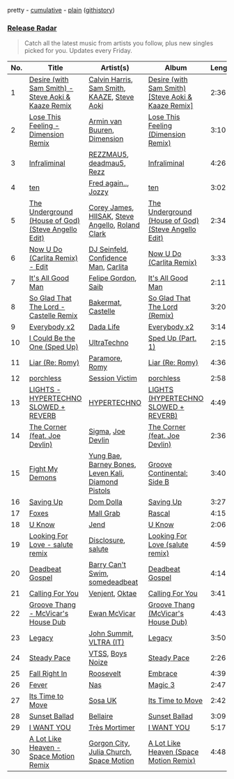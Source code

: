 pretty - [cumulative](/playlists/cumulative/Release%20Radar.md) - [plain](/playlists/plain/37i9dQZEVXbsudmxBFKW7G) ([githistory](https://github.githistory.xyz/vitokorn/spotify-playlist-archive/blob/master/playlists/plain/37i9dQZEVXbsudmxBFKW7G))

### [Release Radar](https://open.spotify.com/playlist/37i9dQZEVXbsudmxBFKW7G)

> Catch all the latest music from artists you follow, plus new singles picked for you. Updates every Friday.

| No. | Title | Artist(s) | Album | Length |
|---|---|---|---|---|
| 1 | [Desire (with Sam Smith) - Steve Aoki & Kaaze Remix](https://open.spotify.com/track/4nowjXKqNsUsOcYFHN0cWJ) | [Calvin Harris](https://open.spotify.com/artist/7CajNmpbOovFoOoasH2HaY), [Sam Smith](https://open.spotify.com/artist/2wY79sveU1sp5g7SokKOiI), [KAAZE](https://open.spotify.com/artist/6WGE3kO8ULME2ErBcOksSR), [Steve Aoki](https://open.spotify.com/artist/77AiFEVeAVj2ORpC85QVJs) | [Desire (with Sam Smith) [Steve Aoki & Kaaze Remix]](https://open.spotify.com/album/4Wk3k02orXfuNmmj3Ke9Cr) | 2:36 |
| 2 | [Lose This Feeling - Dimension Remix](https://open.spotify.com/track/5f69wzvle0b9ColR7wuvEK) | [Armin van Buuren](https://open.spotify.com/artist/0SfsnGyD8FpIN4U4WCkBZ5), [Dimension](https://open.spotify.com/artist/1QMgre3BHX161ZHtWMUu6S) | [Lose This Feeling (Dimension Remix)](https://open.spotify.com/album/2kHZ7gAabF2o10f7i4VdRq) | 3:10 |
| 3 | [Infraliminal](https://open.spotify.com/track/7syNqxCLAQZzQlkRyJIfDr) | [REZZMAU5](https://open.spotify.com/artist/7m5U1YbhADGvZc2mIhfe1j), [deadmau5](https://open.spotify.com/artist/2CIMQHirSU0MQqyYHq0eOx), [Rezz](https://open.spotify.com/artist/4aKdmOXdUKX07HVd3sGgzw) | [Infraliminal](https://open.spotify.com/album/3RoWzELirpqIEBueczpnNF) | 4:26 |
| 4 | [ten](https://open.spotify.com/track/5QOBT97OmYCZo1W5u7tRrB) | [Fred again..](https://open.spotify.com/artist/4oLeXFyACqeem2VImYeBFe), [Jozzy](https://open.spotify.com/artist/6Ja6zFB5d7XRihhfMo6KzY) | [ten](https://open.spotify.com/album/0GuEvq4vzB9QqUaU8lVL0F) | 3:02 |
| 5 | [The Underground (House of God) (Steve Angello Edit)](https://open.spotify.com/track/6eXcsUleXlA18Bj3V4G89w) | [Corey James](https://open.spotify.com/artist/0pICHdgyIVvu5jvDsFu9pD), [HIISAK](https://open.spotify.com/artist/45cP3p476ZtqaaATv4cScf), [Steve Angello](https://open.spotify.com/artist/4FqPRilb0Ja0TKG3RS3y4s), [Roland Clark](https://open.spotify.com/artist/4OGlp2UdUQGPJVbvJ82Cz5) | [The Underground (House of God) (Steve Angello Edit)](https://open.spotify.com/album/0lFRYuIoMtsKlzfXROqGCv) | 2:34 |
| 6 | [Now U Do (Carlita Remix) - Edit](https://open.spotify.com/track/4npDRstA1cZPDshgtC3mvv) | [DJ Seinfeld](https://open.spotify.com/artist/37YzpfBeFju8QRZ3g0Ha1Q), [Confidence Man](https://open.spotify.com/artist/0RwXnFrEoI8tltFvYpJgP6), [Carlita](https://open.spotify.com/artist/1GVbOnrND8b3eh2JZ4opw8) | [Now U Do (Carlita Remix)](https://open.spotify.com/album/7t88wDCAJBUW98FDo1imXi) | 3:33 |
| 7 | [It's All Good Man](https://open.spotify.com/track/0JTvUlDFNgbrHoouTyHVQx) | [Felipe Gordon](https://open.spotify.com/artist/7rQKvsWUOJgXmInx2JuaXj), [Saib](https://open.spotify.com/artist/6N4HlHINMvoTyAL0yhBUCk) | [It's All Good Man](https://open.spotify.com/album/7KqSFWWbQKiTM9xZDxsS2W) | 2:11 |
| 8 | [So Glad That The Lord - Castelle Remix](https://open.spotify.com/track/63JOLINOPIn8iq7bBwFyuG) | [Bakermat](https://open.spotify.com/artist/3MyFDtqB80WZvbtCZRsekM), [Castelle](https://open.spotify.com/artist/4EDL1aHoT46jRLUjubeVNM) | [So Glad That The Lord (Remix)](https://open.spotify.com/album/5zRku9MdsuRukk3VkyfZuy) | 3:20 |
| 9 | [Everybody x2](https://open.spotify.com/track/6cUUWBPCwRiy4Ib5iaZww8) | [Dada Life](https://open.spotify.com/artist/00sAT5YX8W3xNd1EuqyHw9) | [Everybody x2](https://open.spotify.com/album/0Bu2WhmfDcGF2K7GPy2Zv7) | 3:14 |
| 10 | [I Could Be the One (Sped Up)](https://open.spotify.com/track/2lX6paG5o5QEJO6UcbmXU9) | [UltraTechno](https://open.spotify.com/artist/0ZKQGB49AwsmJwfbryeodZ) | [Sped Up (Part. 1)](https://open.spotify.com/album/5Irqdw9iveJ7RCd5aKjAzk) | 2:15 |
| 11 | [Liar (Re: Romy)](https://open.spotify.com/track/1eVFFWFOm7WI7TiMP4pywM) | [Paramore](https://open.spotify.com/artist/74XFHRwlV6OrjEM0A2NCMF), [Romy](https://open.spotify.com/artist/3X2DdnmoANw8Rg8luHyZQb) | [Liar (Re: Romy)](https://open.spotify.com/album/7uTCsDyz2I7gZXP5MEozuf) | 4:36 |
| 12 | [porchless](https://open.spotify.com/track/1qMcxHTTYMaMxZ8gbIAZQD) | [Session Victim](https://open.spotify.com/artist/4Hl6TEQAFgH0XrZq4f8okX) | [porchless](https://open.spotify.com/album/2iYFrs9Qg4A7KiWopSOJyO) | 2:58 |
| 13 | [LIGHTS - HYPERTECHNO SLOWED + REVERB](https://open.spotify.com/track/0QQoF4Nehs8pQ0HOq1ev9m) | [HYPERTECHNO](https://open.spotify.com/artist/4YYOTpMoikKdYWWuTWjbqo) | [LIGHTS (HYPERTECHNO SLOWED + REVERB)](https://open.spotify.com/album/2z2kXJZZIlpNeX2CLg6vyr) | 4:49 |
| 14 | [The Corner (feat. Joe Devlin)](https://open.spotify.com/track/4IXaBsfsyE1OIcM2zF8ns0) | [Sigma](https://open.spotify.com/artist/01pKrlgPJhm5dB4lneYAqS), [Joe Devlin](https://open.spotify.com/artist/6zvaBH9XesIrlYqkC4w6ze) | [The Corner (feat. Joe Devlin)](https://open.spotify.com/album/4qJHgg4eGbNiRyG3oVWK8z) | 2:36 |
| 15 | [Fight My Demons](https://open.spotify.com/track/6qmuDfuovbFjz6kMgiSokm) | [Yung Bae](https://open.spotify.com/artist/30FDJPN3RtwJZ20g5YGCRX), [Barney Bones](https://open.spotify.com/artist/7rzyYETlkvNEdxdtSUXXTV), [Leven Kali](https://open.spotify.com/artist/5YZ5AExR68U3ZblH6HcO6B), [Diamond Pistols](https://open.spotify.com/artist/1OzGBMZ8rp73R6DWx0IUr5) | [Groove Continental: Side B](https://open.spotify.com/album/6DJVP3L3EJcbOVYMHbAZyr) | 3:40 |
| 16 | [Saving Up](https://open.spotify.com/track/787Y2idwCU2Rk60Prv4wpr) | [Dom Dolla](https://open.spotify.com/artist/205i7E8fNVfojowcQSfK9m) | [Saving Up](https://open.spotify.com/album/3XTTqxcEOZgaTobJlRefvF) | 3:27 |
| 17 | [Foxes](https://open.spotify.com/track/5rGtpIBaTXQKcFVDlrAerI) | [Mall Grab](https://open.spotify.com/artist/7yF6JnFPDzgml2Ytkyl5D7) | [Rascal](https://open.spotify.com/album/0vVjA9jq1NQF76dtyy7S6y) | 4:15 |
| 18 | [U Know](https://open.spotify.com/track/7DTJuaLROsk68x9AMCt5ij) | [Jend](https://open.spotify.com/artist/56WlN4e9YbaEI8KdXaFgTN) | [U Know](https://open.spotify.com/album/4EJqcl9YpB8FdPnFv2dcaA) | 2:06 |
| 19 | [Looking For Love - salute remix](https://open.spotify.com/track/3pbaa7YbnJLNif8TOONI9t) | [Disclosure](https://open.spotify.com/artist/6nS5roXSAGhTGr34W6n7Et), [salute](https://open.spotify.com/artist/1np8xozf7ATJZDi9JX8Dx5) | [Looking For Love (salute remix)](https://open.spotify.com/album/550Hl0NNiWdFJcIqaMGWuT) | 4:59 |
| 20 | [Deadbeat Gospel](https://open.spotify.com/track/3pSkRsuZv57a1yCxJPiBiT) | [Barry Can't Swim](https://open.spotify.com/artist/0vTVU0KH0CVzijsoKGsTPl), [somedeadbeat](https://open.spotify.com/artist/3ZNGHjHAtesA1czp8QKYK6) | [Deadbeat Gospel](https://open.spotify.com/album/2idTKvVf3bPURpVdZ8k6ZH) | 4:14 |
| 21 | [Calling For You](https://open.spotify.com/track/5AvbixdcGe6TOwfte5lB3A) | [Venjent](https://open.spotify.com/artist/7xu08SujAqLp7BGinS96vd), [Oktae](https://open.spotify.com/artist/4PxFr57PZWOCVJ5HkJyaoD) | [Calling For You](https://open.spotify.com/album/5d0hLlk0kKwzBkiF0Ch4lV) | 3:41 |
| 22 | [Groove Thang - McVicar's House Dub](https://open.spotify.com/track/0pKupxYdZkEQIFdgqbGnoO) | [Ewan McVicar](https://open.spotify.com/artist/4d2NUjh9ZrzG1ZZdhpSDKH) | [Groove Thang (McVicar's House Dub)](https://open.spotify.com/album/0HdV0GQbfQcSv67Ruq8LkD) | 4:43 |
| 23 | [Legacy](https://open.spotify.com/track/52jCFwQBAf04Bi8xrE8DJu) | [John Summit](https://open.spotify.com/artist/7kNqXtgeIwFtelmRjWv205), [VLTRA (IT)](https://open.spotify.com/artist/56YdPdQqOsfk7s2mS4lXNA) | [Legacy](https://open.spotify.com/album/1yC5yJEeMRUSeeQgkho7Ai) | 3:50 |
| 24 | [Steady Pace](https://open.spotify.com/track/42Nbp4cNwh3VbncOXjnEkM) | [VTSS](https://open.spotify.com/artist/0zo109NM3S7CqHpvlXwqEN), [Boys Noize](https://open.spotify.com/artist/62k5LKMhymqlDNo2DWOvvv) | [Steady Pace](https://open.spotify.com/album/2naM3YdOoS51bK0mOTjP5R) | 2:26 |
| 25 | [Fall Right In](https://open.spotify.com/track/5NqxYiQuZFRIlhZmNVQEPX) | [Roosevelt](https://open.spotify.com/artist/4AQrqVz6BYwy29iMxcGtx7) | [Embrace](https://open.spotify.com/album/1JiflktVuDJ5OQkX6QFQRs) | 4:39 |
| 26 | [Fever](https://open.spotify.com/track/2Ikg6hRQOa6e29sq5xWhM8) | [Nas](https://open.spotify.com/artist/20qISvAhX20dpIbOOzGK3q) | [Magic 3](https://open.spotify.com/album/1NLLTGSKTYOvlFKFtRXFGz) | 2:47 |
| 27 | [Its Time to Move](https://open.spotify.com/track/5LZNaPmgnxH2YHwmU9G0GL) | [Sosa UK](https://open.spotify.com/artist/3JlN0MeWVJq0vjvsvWCRZ5) | [Its Time to Move](https://open.spotify.com/album/6G4C4RQkB3CbLOoaYSM6ya) | 2:42 |
| 28 | [Sunset Ballad](https://open.spotify.com/track/7krneDaWsDdXN2Qt5AHxMA) | [Bellaire](https://open.spotify.com/artist/6yeeXqk3RxV7l5DxmlXMnw) | [Sunset Ballad](https://open.spotify.com/album/6Wk5CDla9XNKvAJHdAGqJP) | 3:09 |
| 29 | [I WANT YOU](https://open.spotify.com/track/0Iw1FCQcAEWRM2DfVk3RIV) | [Très Mortimer](https://open.spotify.com/artist/3zGzbXr9Q8zS9xictKAnt7) | [I WANT YOU](https://open.spotify.com/album/12N20NysR1OxkJuZ1AoCYw) | 5:17 |
| 30 | [A Lot Like Heaven - Space Motion Remix](https://open.spotify.com/track/2hT5X2DjHG7D6vmhTWBDsG) | [Gorgon City](https://open.spotify.com/artist/4VNQWV2y1E97Eqo2D5UTjx), [Julia Church](https://open.spotify.com/artist/4dHGNdVhBxCJUyMk9dR727), [Space Motion](https://open.spotify.com/artist/1k7iyyK6j5IJzF0cUMcaGY) | [A Lot Like Heaven (Space Motion Remix)](https://open.spotify.com/album/7rS4CkomP9uq8l9J2GTmc7) | 4:48 |